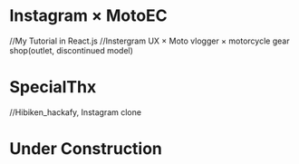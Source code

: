 # Instagram × MotoEC
//My Tutorial in React.js
//Instergram UX × Moto vlogger × motorcycle gear shop(outlet, discontinued model)

# SpecialThx
//Hibiken_hackafy, Instagram clone

# Under Construction 

